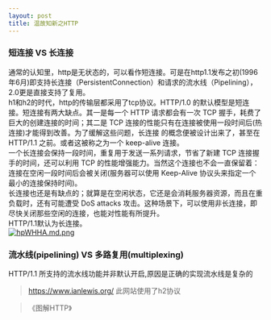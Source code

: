 ```yaml
---
layout: post
title: 温故知新之HTTP
---
```



### 短连接 VS 长连接

通常的认知里，http是无状态的，可以看作短连接。可是在http1.1发布之初(1996年6月)即支持长连接（PersistentConnection）和请求的流水线（Pipelining），
2.0更是直接支持了复用。<br>
h1和h2的时代，http的传输层都采用了tcp协议。HTTP/1.0 的默认模型是短连接。短连接有两大缺点。其一是每一个 HTTP 请求都会有一次 TCP 握手，耗费了巨大的创建连接的时间；其二是 TCP 连接的性能只有在连接被使用一段时间后(热连接)才能得到改善。为了缓解这些问题，长连接 的概念便被设计出来了，甚至在 HTTP/1.1 之前。或者这被称之为一个 keep-alive 连接。<br>
一个长连接会保持一段时间，重复用于发送一系列请求，节省了新建 TCP 连接握手的时间，还可以利用 TCP 的性能增强能力。当然这个连接也不会一直保留着：连接在空闲一段时间后会被关闭(服务器可以使用 Keep-Alive 协议头来指定一个最小的连接保持时间)。
<br>
长连接也还是有缺点的；就算是在空闲状态，它还是会消耗服务器资源，而且在重负载时，还有可能遭受 DoS attacks 攻击。这种场景下，可以使用非长连接，即尽快关闭那些空闲的连接，也能对性能有所提升。
<br>HTTP/1.1默认为长连接。
<br>
[![hpWHHA.md.png](https://z3.ax1x.com/2021/08/22/hpWHHA.md.png)](https://imgtu.com/i/hpWHHA)
<br>

### 流水线(pipelining) VS 多路复用(multiplexing)
HTTP/1.1 所支持的流水线功能并非默认开启,原因是正确的实现流水线是复杂的

> https://www.ianlewis.org/ 此网站使用了h2协议


> 《图解HTTP》


